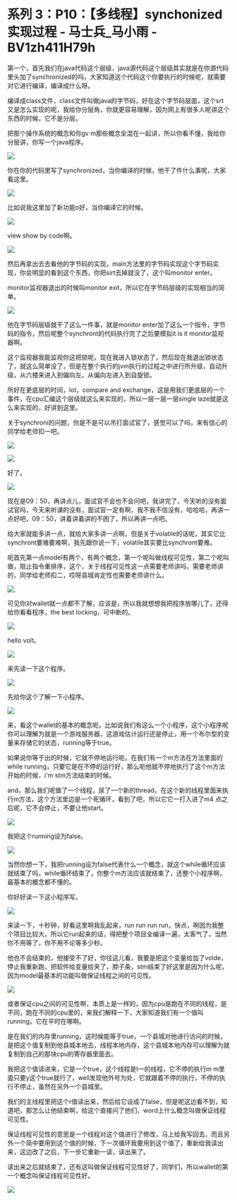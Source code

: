 # 系列 3：P10：【多线程】synchonized实现过程 - 马士兵_马小雨 - BV1zh411H79h

第一个，首先我们在java代码这个层级，java源代码这个层级其实就是在你源代码里头加了synchronized的吗，大家知道这个代码这个你要执行的时候呢，就需要对它进行编译，编译成什么呀。

编译成class文件，class文件叫做java的字节码，好在这个字节码层面，这个srt又是怎么实现的呢，我给你分层角，你就更容易理解，因为网上有很多人呢讲这个东西的时候，它不是分层。

把那个操作系统的概念和你gv m那些概念全混在一起讲，所以你看不懂，我给你分层讲，你写一个java程序。



![](img/481643c017ea209369d1d170af060203_1.png)

你在你的代码里写了synchronized，当你编译的时候，他干了件什么事呢，大家看这里。

![](img/481643c017ea209369d1d170af060203_3.png)

比如说我这里加了新功能o好，当你编译它的时候。

![](img/481643c017ea209369d1d170af060203_5.png)

view show by code啊。

![](img/481643c017ea209369d1d170af060203_7.png)

然后再拿出去去看他的字节码的实现，main方法里的字节码实现这个字节码实现，你会明显的看到这个东西，你把sirt去掉就没了，这个叫monitor enter。

monitor监视器退出的时候叫monitor exit，所以它在字节码层级的实现相当的简单。

![](img/481643c017ea209369d1d170af060203_9.png)

他在字节码层级就干了这么一件事，就是monitor enter加了这么一个指令，字节码的指令，然后呢整个synchront的代码执行完了之后要模拟it is it monitor监视器啊。

这个监视器我能监视你这把锁呢，现在我进入锁状态了，然后现在我退出锁状态了，就这么简单没了，但是在整个执行的jvm执行的过程之中进行所升级，自动升级，从六楼来进入到偏向左，从偏向左进入到自旋锁。

所好在更底层的时间，lot，compare and exchange，这是用我们更底层的一个事件，在cpu汇编这个层级就这么来实现的，所以一层一层一层single laze就是这么来实现的，好讲到这里。

关于synchroni的问题，你是不是可以吊打面试官了，感觉可以了吗，来有信心的同学给老师扣一吧。

![](img/481643c017ea209369d1d170af060203_11.png)

![](img/481643c017ea209369d1d170af060203_12.png)

好了。

![](img/481643c017ea209369d1d170af060203_14.png)

现在是09：50，再讲点儿，面试官不会也不会问吧，我讲完了，今天听的没有面试官吗，今天来听课的没有，面试官一定有啊，我不我不信没有，哈哈哈，再讲一点好吧，09：50，讲着讲着讲的不困了，所以再讲一点吧。

给大家就能多讲一点，就给大家多讲一点啊，但是关于volatile的话呢，其实它比synchront要难要难啊，我先跟你说一下，volatile其实要比synchront要难。

呃首先第一点model有两个，有两个概念，第一个呢叫做线程可见性，第二个呢叫做，阻止指令重排序，这个，关于线程可见性这一点需要老师讲吗，需要老师讲的，同学给老师扣二，哎呀县城肯定性也需要老师讲什么。



![](img/481643c017ea209369d1d170af060203_16.png)

可见你对wallet就一点都不了解，应该是，所以我就想想我把程序放哪儿了，还得给你看看程序，the best locking，可中断的。



![](img/481643c017ea209369d1d170af060203_18.png)

hello volt。

![](img/481643c017ea209369d1d170af060203_20.png)

来先读一下这个程序。

![](img/481643c017ea209369d1d170af060203_22.png)

先给你这个了解一下小程序。

![](img/481643c017ea209369d1d170af060203_24.png)

来，看这个wallet的基本的概念呃，比如说我们有这么一个小程序，这个小程序呢你可以理解为就是一个游戏服务器，这游戏估计运行还是停止，用一个布尔型的变量来存储它的状态，running等于true。

如果说你等于出的时候，它就不停地运行呃，在我们有一个m方法在方法里面的while running，只要它是在不停的运行好，那么呃他就不停地执行了这个m方法开始的时候，i'm stm方法结束的时候。

and，那么我们呢做了一个线程，尿了一个新的thread，在这个新的线程里面来执行m方法，这个方法里边是一个死循环，看到了吧，所以它它一打入进了m4 点之后呢，它不会停止，不要让他start。



![](img/481643c017ea209369d1d170af060203_26.png)

我把这个running设为false。

![](img/481643c017ea209369d1d170af060203_28.png)

当然你想一下，我把running设为false代表什么一个概念，就这个while循环应该就结束了吗，while循环结束了，你整个m方法应该就结束了，还整个小程序啊，最基本的概念都不懂的。

你好好读一下这小程序写。

![](img/481643c017ea209369d1d170af060203_30.png)

来读一下，十秒钟，好看这里啊我乱起来，run run run run，快点，啊因为我整个项目比较大，所以它run起来的话，得把整个项目全编译一遍，太客气了，当然你不用等了，你不用不论等多少秒。

他也不会结束的，他接受不了好，你往这儿看，我要是把这个变量给加了volde，停止我重新跑，把软件给变量给夹了，脖子条，stm结束了好这里是因为什么呢，因为model最基本的功能叫做保证线程之间的可见性。



![](img/481643c017ea209369d1d170af060203_32.png)

或者保证cpu之间的可见性啊，本质上是一样的，因为cpu是跑在不同的线程，是不同，跑在不同的cpu里的，来我们解释一下，大家知道我们有一个值叫running，它在平时在哪啊。

是在我们的内存里running，这时候能等于true，一个县城对他进行访问的时候，是把这个值复制到他县城本地去，线程本地内存，这个县城本地内存可以理解为就复制到自己的那块cpu的寄存器里面去。

我把这个值读进来，它是一个true，这个线程是t一的线程，它不停的执行m m里面只要y这个true就行了，well发现他外号为处，它就跟着不停的执行，不停的执行不停止，虽然在另外一个县城里。

我们的主线程里把这个r值读出来，然后给它设成了false，但是呢这边看不到，知道吧，那怎么让他结束啊，给这个直接问了他们，word上什么概念叫做保证线程可见性。

保证线程可见性的意思是一个线程对这个值进行了修改，马上给我写回去，而且另外一个简中要用到这个值的时候，下一次循环我要用到这个值了，重新给我读出来，这边改了之后，下一步它重新一读，读出来了。

读出来之后就结束了，还有这叫做保证线程可见性好了，同学们，所以wallet的第一个概念叫保证线程可见性好。



![](img/481643c017ea209369d1d170af060203_34.png)